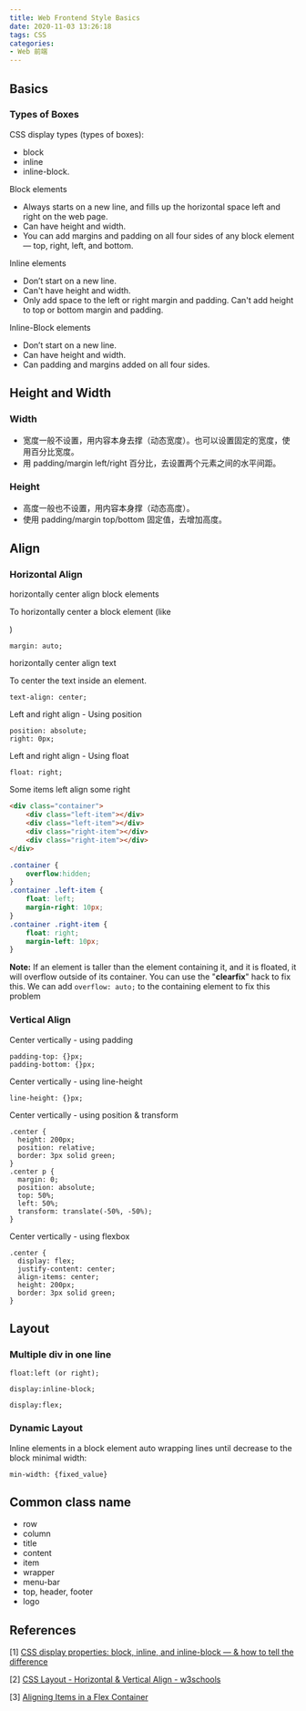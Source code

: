```yaml
---
title: Web Frontend Style Basics
date: 2020-11-03 13:26:18
tags: CSS
categories:
- Web 前端
---
```




## Basics

### Types of Boxes

CSS display types (types of boxes): 

- block
- inline
- inline-block.

Block elements 

- Always starts on a new line, and fills up the horizontal space left and right on the web page. 
- Can have height and width.
- You can add margins and padding on all four sides of any block element — top, right, left, and bottom.

Inline elements

- Don’t start on a new line.
- Can't have height and width.
- Only add space to the left or right margin and padding. Can't add height to top or bottom margin and padding.

Inline-Block elements

- Don’t start on a new line.
- Can have height and width.
- Can padding and margins added on all four sides.

## Height and Width

### Width

- 宽度一般不设置，用内容本身去撑（动态宽度）。也可以设置固定的宽度，使用百分比宽度。
- 用 padding/margin left/right 百分比，去设置两个元素之间的水平间距。

### Height

- 高度一般也不设置，用内容本身撑（动态高度）。
- 使用 padding/margin top/bottom 固定值，去增加高度。

## Align

### Horizontal Align

horizontally center align block elements

To horizontally center a block element (like <div>)

```
margin: auto;
```

horizontally center align text

To center the text inside an element.

```
text-align: center;
```

Left and right align - Using position

```
position: absolute;
right: 0px;
```

Left and right align - Using float

```
float: right;
```

Some items left align some right

```html
<div class="container">
    <div class="left-item"></div>
    <div class="left-item"></div>
    <div class="right-item"></div>
    <div class="right-item"></div>
</div>
```

```css
.container {
    overflow:hidden;
}
.container .left-item {
    float: left;
    margin-right: 10px;
}
.container .right-item {
    float: right;
    margin-left: 10px;
}
```

**Note:** If an element is taller than the element containing it, and it is floated, it will overflow outside of its container. You can use the "**clearfix**" hack to fix this. We can add `overflow: auto;` to the containing element to fix this problem

### Vertical Align

Center vertically - using padding

```
padding-top: {}px;
padding-bottom: {}px;
```

Center vertically - using line-height

```
line-height: {}px;
```

Center vertically - using position & transform

```
.center {
  height: 200px;
  position: relative;
  border: 3px solid green;
}
.center p {
  margin: 0;
  position: absolute;
  top: 50%;
  left: 50%;
  transform: translate(-50%, -50%);
}
```

Center vertically - using flexbox

```
.center {
  display: flex;
  justify-content: center;
  align-items: center;
  height: 200px;
  border: 3px solid green;
}
```



## Layout



### Multiple div in one line

```
float:left (or right);
```

```
display:inline-block;
```

```
display:flex;
```

### Dynamic Layout

Inline elements in a block element auto wrapping lines until decrease to the block minimal width:

```
min-width: {fixed_value}
```



## Common class name

- row
- column
- title
- content
- item
- wrapper
- menu-bar
- top, header, footer
- logo



## References

[1] [CSS display properties: block, inline, and inline-block — & how to tell the difference](https://medium.com/@DaphneWatson/css-display-properties-block-inline-and-inline-block-how-to-tell-the-difference-7d3a1e6e3051)

[2] [CSS Layout - Horizontal & Vertical Align - w3schools](https://www.w3schools.com/css/css_align.asp)

[3] [Aligning Items in a Flex Container](https://developer.mozilla.org/en-US/docs/Web/CSS/CSS_Flexible_Box_Layout/Aligning_Items_in_a_Flex_Container)
